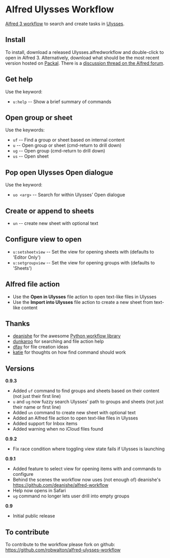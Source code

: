 # Alfred Ulysses Workflow

[Alfred 3 workflow](https://www.alfredapp.com/workflows/) to search and create tasks in [Ulysses](https://ulyssesapp.com).

## Install
To install, download a released Ulysses.alfredworkflow and double-click to open in Alfred 3. Alternatively, download what should be the most recent version hosted on [Packal](http://www.packal.org/workflow/ulysses). There is a [discussion thread on the Alfred forum](http://www.alfredforum.com/topic/9662-ulysses-workflow/).

## Get help
Use the keyword:

- `u:help` -- Show a brief summary of commands

## Open group or sheet
Use the keywords:

- `uf` -- Find a group or sheet based on internal content
- `u` -- Open group or sheet (cmd-return to drill down)
- `ug` -- Open group (cmd-return to drill down)
- `us` -- Open sheet

## Pop open Ulysses Open dialogue

Use the keyword:
- `uo <arg>` -- Search for <arg> within Ulysses’ Open dialogue

## Create or append to sheets
- `un` -- create new sheet with optional text

## Configure view to open

- `u:setsheetview` -- Set the view for opening sheets with (defaults to 'Editor Only')
- `u:setgroupview` -- Set the view for opening groups with (defaults to 'Sheets')

## Alfred file action

- Use the **Open in Ulysses** file action to open text-like files in Ulysses
- Use the **Import into Ulysses** file action to create a new sheet from text-like content


## Thanks
- [deanishe](https://www.alfredforum.com/profile/5235-deanishe/) for the awesome [Python workflow library](http://www.deanishe.net/alfred-workflow/index.html)
- [dunkaroo](https://www.alfredforum.com/profile/11116-dunkaroo/) for searching and file action help
- [dfay](https://www.alfredforum.com/profile/3468-dfay/) for file creation ideas
- [katie](https://www.alfredforum.com/profile/5999-katie/) for thoughts on how find command should work

## Versions

**0.9.3**
- Added `uf` command to find groups and sheets based on their content (not just their first line)
- `u` and `ug` now fuzzy search Ulysses' path to groups and sheets (not just their name or first line)
- Added `un` command to create new sheet with optional text
- Added an Alfred file action to open text-like files in Ulysses
- Added support for Inbox items
- Added warning when no iCloud files found

**0.9.2**
- Fix race condition where toggling view state fails if Ulysses is launching

**0.9.1**
- Added feature to select view for opening items with and commands to configure
- Behind the scenes the workflow now uses (not enough of) deanishe's https://github.com/deanishe/alfred-workflow
- Help now opens in Safari
- `ug` command no longer lets user drill into empty groups

**0.9**
- Initial public release




## To contribute
To contribute to the workflow please fork on github: https://github.com/robwalton/alfred-ulysses-workflow


